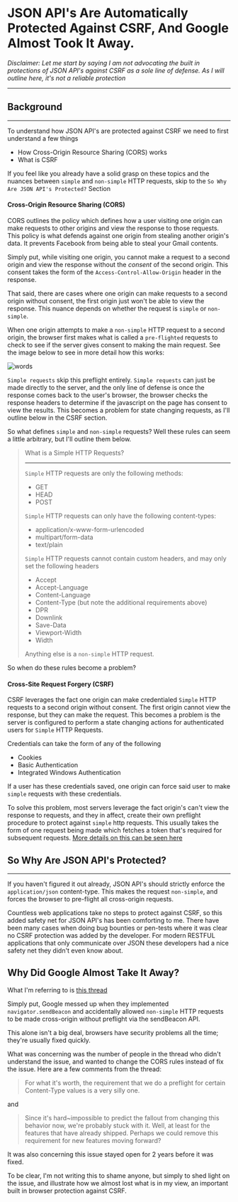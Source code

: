 JSON API's Are Automatically Protected Against CSRF, And Google Almost Took It Away.
===================

_Disclaimer: Let me start by saying I am not advocating the built in protections of JSON API's against CSRF as a sole line of defense. As I will outline here, it's not a reliable protection_


----------


## Background
-------------

To understand how JSON API's are protected against CSRF we need to first understand a few things

+ How Cross-Origin Resource Sharing (CORS) works
+ What is CSRF

If you feel like you already have a solid grasp on these topics and the nuances between `simple` and `non-simple` HTTP requests, skip to the `So Why Are JSON API's Protected?` Section

#### Cross-Origin Resource Sharing (CORS)

CORS outlines the policy which defines how a user visiting one origin can make requests to other origins and view the response to those requests. This policy is what defends against one origin from stealing another origin's data. It prevents Facebook from being able to steal your Gmail contents.

Simply put, while visiting one origin, you cannot make a request to a second origin and view the response without the _consent_ of the second origin. This consent takes the form of the `Access-Control-Allow-Origin` header in the response.

That said, there are cases where one origin can make requests to a second origin without consent, the first origin just won't be able to view the response. This nuance depends on whether the request is `simple` or `non-simple`.

When one origin attempts to make a `non-simple` HTTP request to a second origin, the browser first makes what is called a `pre-flighted` requests to check to see if the server gives consent to making the main request. See the image below to see in more detail how this works:

![words](https://mdn.mozillademos.org/files/14289/prelight.png)

`Simple requests` skip this preflight entirely. `Simple requests` can just be made directly to the server, and the only line of defense is once the response comes back to the user's browser, the browser checks the response headers to determine if the javascript on the page has consent to view the results. This becomes a problem for state changing requests, as I'll outline below in the CSRF section.

So what defines `simple` and `non-simple` requests? Well these rules can seem a little arbitrary, but I'll outline them below.

>What is a Simple HTTP Requests?
>__________________________________
>`Simple` HTTP requests are only the following methods:
>
>+ GET
>+ HEAD
>+ POST
>
>`Simple` HTTP requests can only have the following content-types:
>
>+ application/x-www-form-urlencoded
>+ multipart/form-data
>+ text/plain
>
>`Simple` HTTP requests cannot contain custom headers, and may only set the following headers
>
>+ Accept
>+ Accept-Language
>+ Content-Language
>+ Content-Type (but note the additional requirements above)
>+ DPR
>+ Downlink
>+ Save-Data
>+ Viewport-Width
>+ Width
>
>Anything else is a `non-simple` HTTP request.


So when do these rules become a problem?

#### Cross-Site Request Forgery (CSRF)

CSRF leverages the fact one origin can make credentialed `Simple` HTTP requests to a second origin without consent. The first origin cannot view the response, but they can make the request. This becomes a problem is the server is configured to perform a state changing actions for authenticated users for `Simple` HTTP Requests.

Credentials can take the form of any of the following

+ Cookies
+ Basic Authentication
+ Integrated Windows Authentication

If a user has these credentials saved, one origin can force said user to make `simple` requests with these credentials.

To solve this problem, most servers leverage the fact origin's can't view the response to requests, and they in affect, create their own preflight procedure to protect against `simple` http requests. This usually takes the form of one request being made which fetches a token that's required for subsequent requests. [More details on this can be seen here](https://www.owasp.org/index.php/Cross-Site_Request_Forgery_(CSRF)_Prevention_Cheat_Sheet)

## So Why Are JSON API's Protected?
_____________________________

If you haven't figured it out already, JSON API's should strictly enforce the `application/json` content-type. This makes the request `non-simple`, and forces the browser to pre-flight all cross-origin requests.

Countless web applications take no steps to protect against CSRF, so this added safety net for JSON API's has been comforting to me. There have been many cases when doing bug bounties or pen-tests where it was clear no CSRF protection was added by the developer. For modern RESTFUL applications that only communicate over JSON these developers had a nice safety net they didn't even know about.

## Why Did Google Almost Take It Away?

What I'm referring to is [this thread](https://bugs.chromium.org/p/chromium/issues/detail?id=490015) 

Simply put, Google messed up when they implemented `navigator.sendBeacon` and accidentally allowed `non-simple` HTTP requests to be made cross-origin without preflight via the sendBeacon API.

This alone isn't a big deal, browsers have security problems all the time; they're usually fixed quickly.

What was concerning was the number of people in the thread who didn't understand the issue, and wanted to change the CORS rules instead of fix the issue. Here are a few comments from the thread:

> For what it's worth, the requirement that we do a preflight for certain Content-Type values is a very silly one.

and

> Since it's hard~impossible to predict the fallout from changing this behavior now, we're probably stuck with it. Well, at least for the features that have already shipped. Perhaps we could remove this requirement for new features moving forward?

It was also concerning this issue stayed open for 2 years before it was fixed.

To be clear, I'm not writing this to shame anyone, but simply to shed light on the issue, and illustrate how we almost lost what is in my view, an important built in browser protection against CSRF.
